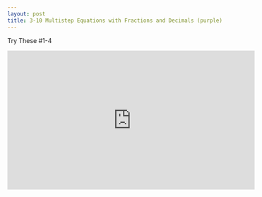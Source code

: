 ```yaml
---
layout: post
title: 3-10 Multistep Equations with Fractions and Decimals (purple)
---
```

Try These #1-4
<iframe width="560" height="315" src="https://www.youtube.com/embed/vUXSZkv2mOc" frameborder="0" allowfullscreen></iframe>
